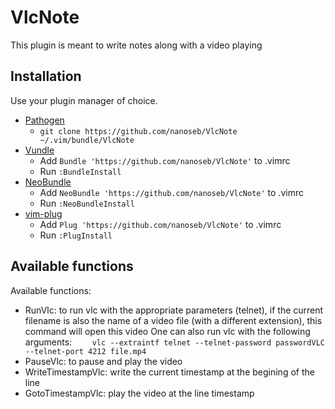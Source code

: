 # VlcNote

This plugin is meant to write notes along with a video playing

## Installation

Use your plugin manager of choice.

- [Pathogen](https://github.com/tpope/vim-pathogen)
  - `git clone https://github.com/nanoseb/VlcNote ~/.vim/bundle/VlcNote`
- [Vundle](https://github.com/gmarik/vundle)
  - Add `Bundle 'https://github.com/nanoseb/VlcNote'` to .vimrc
  - Run `:BundleInstall`
- [NeoBundle](https://github.com/Shougo/neobundle.vim)
  - Add `NeoBundle 'https://github.com/nanoseb/VlcNote'` to .vimrc
  - Run `:NeoBundleInstall`
- [vim-plug](https://github.com/junegunn/vim-plug)
  - Add `Plug 'https://github.com/nanoseb/VlcNote'` to .vimrc
  - Run `:PlugInstall`

## Available functions

Available functions:
* RunVlc: to run vlc with the appropriate parameters (telnet), if the current
filename is also the name of a video file (with a different extension), this
command will open this video
One can also run vlc with the following arguments:
`    vlc --extraintf telnet --telnet-password passwordVLC --telnet-port 4212 file.mp4`
* PauseVlc: to pause and play the video 
* WriteTimestampVlc: write the current timestamp at the begining of the line
* GotoTimestampVlc: play the video at the line timestamp


